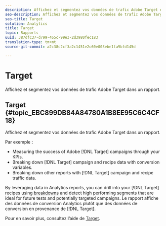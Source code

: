 ```yaml
---
description: Affichez et segmentez vos données de trafic Adobe Target dans un rapport.
seo-description: Affichez et segmentez vos données de trafic Adobe Target dans un rapport.
seo-title: Target
solution: Analytics
title: Target
topic: Rapports
uuid: 387dfc37-d799-465c-99e3-2d3980fec183
translation-type: tm+mt
source-git-commit: a2c38c2cf3a2c1451e2c60e003ebe1fa9bfd145d

---
```



# Target

Affichez et segmentez vos données de trafic Adobe Target dans un rapport.

## Target {#topic_EBC899DB84A84780A1B8EE95C6C4CF18}

Affichez et segmentez vos données de trafic Adobe Target dans un rapport.

Par exemple :

* Measuring the success of Adobe [!DNL Target] campaigns through your KPIs.
* Breaking down [!DNL Target] campaign and recipe data with conversion variables.
* Breaking down other reports with [!DNL Target] campaign and recipe traffic data.

By leveraging data in Analytics reports, you can drill into your [!DNL Target] recipes using [breakdowns](/help/analyze/reports-analytics/reports-customize/breakdowns.md) and detect high performing segments that are ideal for future tests and potentially targeted campaigns. Le rapport affiche des données de conversion Analytics plutôt que des données de conversion en provenance de [!DNL Target].

Pour en savoir plus, consultez l’aide de [Target](https://help.testandtarget.omniture.com/).
